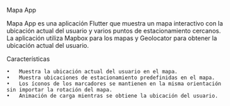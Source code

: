 Mapa App

Mapa App es una aplicación Flutter que muestra un mapa interactivo con la ubicación actual del usuario y varios puntos de estacionamiento cercanos. La aplicación utiliza Mapbox para los mapas y Geolocator para obtener la ubicación actual del usuario.

Características

	•	Muestra la ubicación actual del usuario en el mapa.
	•	Muestra ubicaciones de estacionamiento predefinidas en el mapa.
	•	Los íconos de los marcadores se mantienen en la misma orientación sin importar la rotación del mapa.
	•	Animación de carga mientras se obtiene la ubicación del usuario.
